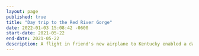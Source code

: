 ```yaml
---
layout: page
published: true
title: "Day trip to the Red River Gorge"
date: 2022-01-03 15:08:42 -0600
start-date: 2021-05-22
end-date: 2021-05-22
description: A flight in friend's new airplane to Kentucky enabled a day trip of easy rock climbing in the Red River Gorge.
---
```

